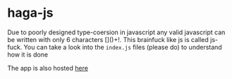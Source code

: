 # haga-js

Due to poorly designed type-coersion in javascript any valid javascript can be written with only 6 characters \[\]\(\)+!. This brainfuck like js is called js-fuck. You can take a look into the `index.js` files (please do) to understand how it is done

The app is also hosted [here](https://jsfucker.netlify.app/)
